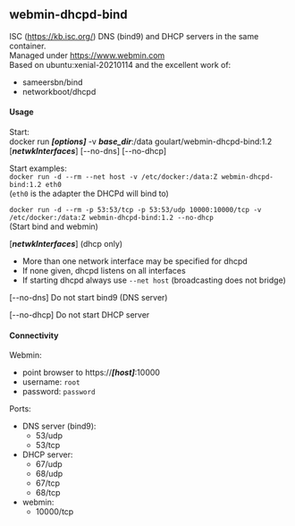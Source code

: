 ## webmin-dhcpd-bind

ISC (https://kb.isc.org/) DNS (bind9) and DHCP servers in the same container. \
Managed under https://www.webmin.com \
Based on ubuntu:xenial-20210114 and the excellent work of:
  - sameersbn/bind
  - networkboot/dhcpd

#### Usage

Start: \
  docker run ***[options]*** -v ***base_dir***:/data goulart/webmin-dhcpd-bind:1.2 [***netwkInterfaces***] [--no-dns] [--no-dhcp]

Start examples: \
  `docker run -d --rm --net host -v /etc/docker:/data:Z webmin-dhcpd-bind:1.2 eth0` \
(`eth0` is the adapter the DHCPd will bind to)

  `docker run -d --rm -p 53:53/tcp -p 53:53/udp 10000:10000/tcp -v /etc/docker:/data:Z webmin-dhcpd-bind:1.2 --no-dhcp` \
(Start bind and webmin)

[***netwkInterfaces***] (dhcp only)
  - More than one network interface may be specified for dhcpd
  - If none given, dhcpd listens on all interfaces
  - If starting dhcpd always use `--net host` (broadcasting does not bridge)

[--no-dns]  Do not start bind9 (DNS server)

[--no-dhcp] Do not start DHCP server

#### Connectivity

Webmin:
  * point browser to https://***[host]***:10000
  * username: `root`
  * password: `password`

Ports:
  * DNS server (bind9):
    * 53/udp
    * 53/tcp
  * DHCP server:
    * 67/udp
    * 68/udp
    * 67/tcp
    * 68/tcp
  * webmin:
    * 10000/tcp
